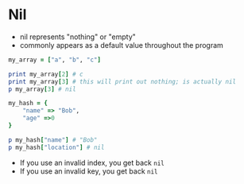 # Nil

* nil represents "nothing" or "empty"
* commonly appears as a default value throughout the program

```ruby
my_array = ["a", "b", "c"]

print my_array[2] # c
print my_array[3] # this will print out nothing; is actually nil
p my_array[3] # nil

my_hash = {
	"name" => "Bob",
	"age" =>0
}

p my_hash["name"] # "Bob"
p my_hash["location"] # nil
```

* If you use an invalid index, you get back `nil`
* If you use an invalid key, you get back `nil`